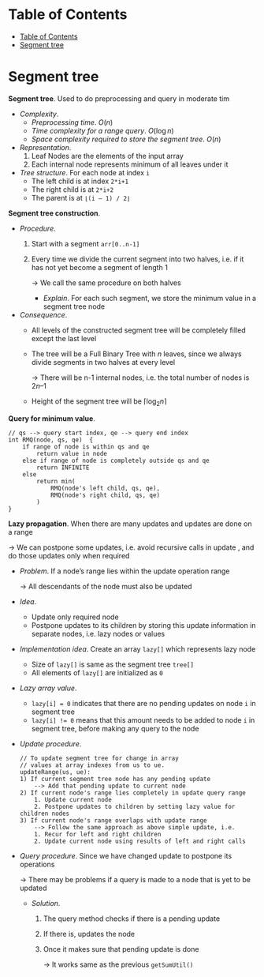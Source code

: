 <!-- TOC titleSize:1 tabSpaces:2 depthFrom:1 depthTo:6 withLinks:1 updateOnSave:1 orderedList:0 skip:0 title:1 charForUnorderedList:* -->
# Table of Contents
- [Table of Contents](#table-of-contents)
- [Segment tree](#segment-tree)
<!-- /TOC -->

# Segment tree
**Segment tree**. Used to do preprocessing and query in moderate tim
* *Complexity*. 
    * *Preprocessing time*. $O(n)$
    * *Time complexity for a range query*. $O(\log n)$
    * *Space complexity required to store the segment tree*. $O(n)$
* *Representation*. 
    1. Leaf Nodes are the elements of the input array
    2. Each internal node represents minimum of all leaves under it
* *Tree structure*. For each node at index `i`
    * The left child is at index `2*i+1`
    * The right child is at `2*i+2`
    * The parent is at `⌊(i – 1) / 2⌋`

**Segment tree construction**.
* *Procedure*.
    1. Start with a segment `arr[0..n-1]`
    2. Every time we divide the current segment into two halves, i.e. if it has not yet become a segment of length 1
        
        $\to$ We call the same procedure on both halves
        * *Explain*. For each such segment, we store the minimum value in a segment tree node
* *Consequence*. 
    * All levels of the constructed segment tree will be completely filled except the last level
    * The tree will be a Full Binary Tree with $n$ leaves, since we always divide segments in two halves at every level
        
        $\to$ There will be n-1 internal nodes, i.e. the total number of nodes is $2n – 1$
    * Height of the segment tree will be $⌈\log_2 n⌉$

**Query for minimum value**.

```
// qs --> query start index, qe --> query end index
int RMQ(node, qs, qe)  {
    if range of node is within qs and qe
        return value in node
    else if range of node is completely outside qs and qe
        return INFINITE
    else
        return min(
            RMQ(node's left child, qs, qe),
            RMQ(node's right child, qs, qe)
        )
}
```

**Lazy propagation**. When there are many updates and updates are done on a range

$\to$ We can postpone some updates, i.e. avoid recursive calls in update , and do those updates only when required
* *Problem*. If a node’s range lies within the update operation range
    
    $\to$ All descendants of the node must also be updated
* *Idea*. 
    * Update only required node
    * Postpone updates to its children by storing this update information in separate nodes, i.e. lazy nodes or values
* *Implementation idea*. Create an array `lazy[]` which represents lazy node
    * Size of `lazy[]` is same as the segment tree `tree[]`
    * All elements of `lazy[]` are initialized as `0`
* *Lazy array value*. 
    * `lazy[i] = 0` indicates that there are no pending updates on node `i` in segment tree
    * `lazy[i] != 0` means that this amount needs to be added to node `i` in segment tree, before making any query to the node
* *Update procedure*.

    ```
    // To update segment tree for change in array
    // values at array indexes from us to ue.
    updateRange(us, ue):
    1) If current segment tree node has any pending update
        --> Add that pending update to current node
    2) If current node's range lies completely in update query range
        1. Update current node
        2. Postpone updates to children by setting lazy value for children nodes
    3) If current node's range overlaps with update range
        --> Follow the same approach as above simple update, i.e.
        1. Recur for left and right children
        2. Update current node using results of left and right calls
    ````

* *Query procedure*. Since we have changed update to postpone its operations
    
    $\to$ There may be problems if a query is made to a node that is yet to be updated
    * *Solution*. 
        1. The query method checks if there is a pending update
        2. If there is, updates the node
        3. Once it makes sure that pending update is done
            
            $\to$ It works same as the previous `getSumUtil()`